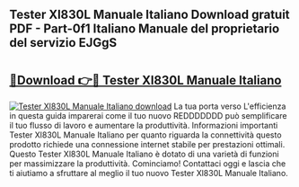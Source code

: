 ## Tester Xl830L Manuale Italiano Download gratuit PDF - Part-0f1 Italiano Manuale del proprietario del servizio EJGgS

# <h2><a href="http://dfh3sc.blite.top/?on=Tester+Xl830L+Manuale+Italiano">🔗Download 👉🔴 Tester Xl830L Manuale Italiano</a></h2>

[![Tester Xl830L Manuale Italiano download](https://i.imgur.com/lujVjoI.png)](http://dfh3sc.blite.top/?on=Tester+Xl830L+Manuale+Italiano)
La tua porta verso L'efficienza in questa guida imparerai come il tuo nuovo REDDDDDDD può semplificare il tuo flusso di lavoro e aumentare la produttività. Informazioni importanti Tester Xl830L Manuale Italiano per quanto riguarda la connettività questo prodotto richiede una connessione internet stabile per prestazioni ottimali. Questo Tester Xl830L Manuale Italiano è dotato di una varietà di funzioni per massimizzare la produttività. Cominciamo! Contattaci oggi e lascia che ti aiutiamo a sfruttare al meglio il tuo nuovo Tester Xl830L Manuale Italiano.
